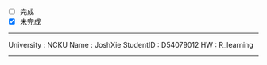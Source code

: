 - [ ] 完成
- [x] 未完成

---

University : NCKU
Name : JoshXie
StudentID : D54079012
HW : R_learning

---
